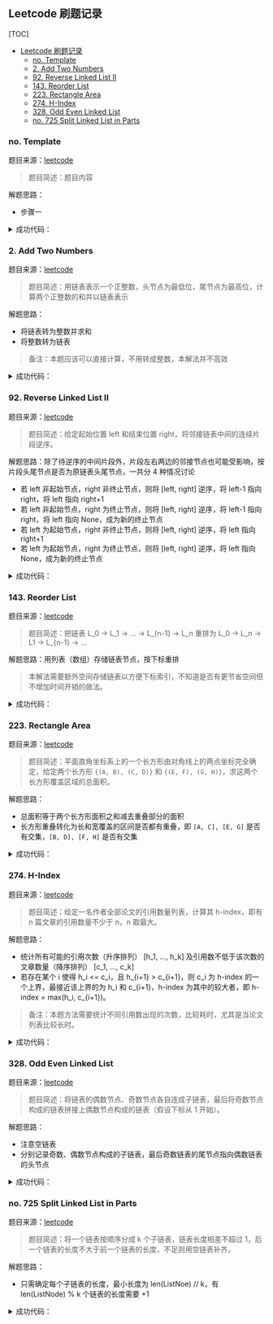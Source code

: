## Leetcode 刷题记录

[TOC]
- [Leetcode 刷题记录](#leetcode-刷题记录)
  - [no. Template](#no-template)
  - [2. Add Two Numbers](#2-add-two-numbers)
  - [92. Reverse Linked List II](#92-reverse-linked-list-ii)
  - [143. Reorder List](#143-reorder-list)
  - [223. Rectangle Area](#223-rectangle-area)
  - [274. H-Index](#274-h-index)
  - [328. Odd Even Linked List](#328-odd-even-linked-list)
  - [no. 725 Split Linked List in Parts](#no-725-split-linked-list-in-parts)

### no. Template
题目来源：[leetcode]()

> 题目简述：题目内容

解题思路：
- 步骤一

<details>
<summary>
成功代码：
</summary>

```python
class Solution:
    def solve(self):
        return None
```
</details>

### 2. Add Two Numbers
题目来源：[leetcode](https://leetcode.com/problems/add-two-numbers/)

> 题目简述：用链表表示一个正整数，头节点为最低位，尾节点为最高位，计算两个正整数的和并以链表表示

解题思路：
- 将链表转为整数并求和
- 将整数转为链表

> 备注：本题应该可以直接计算，不用转成整数，本解法并不高效

<details>
<summary>
成功代码：
</summary>

```python
# Definition for singly-linked list.
# class ListNode:
#     def __init__(self, val=0, next=None):
#         self.val = val
#         self.next = next
def traverse_list(ls):
    # 把链表转为正整数
    ret = ls.val
    current = ls.next
    i = 1
    while current is not None:
        ret += current.val * 10 ** i
        current = current.next
        i += 1
    return ret


def construct_list(ls):
    # 给定正整数的各位数字列表，构造链表
    ret = ListNode(ls[0], None)
    for i in range(1, len(ls)):
        ret = ListNode(ls[i], ret)
    return ret


class Solution:
    def addTwoNumbers(self, l1: ListNode, l2: ListNode) -> ListNode:
        # 把链表转为正整数
        a = traverse_list(l1)
        b = traverse_list(l2)
        # 求和并将和转为字符串
        c = str(a + b)
        # 把字符串转为数字列表
        l3 = list(map(int, c))
        # 根据数字列表构造链表
        l3 = construct_list(l3)
        return l3
```
</details>

### 92. Reverse Linked List II
题目来源：[leetcode](https://leetcode.com/problems/reverse-linked-list-ii/)

> 题目简述：给定起始位置 left 和结束位置 right，将邻接链表中间的连续片段逆序。

解题思路：除了待逆序的中间片段外，片段左右两边的邻接节点也可能受影响，按片段头尾节点是否为原链表头尾节点，一共分 4 种情况讨论

- 若 left 非起始节点，right 非终止节点，则将 [left, right] 逆序，将 left-1 指向 right，将 left 指向 right+1
- 若 left 非起始节点，right 为终止节点，则将 [left, right] 逆序，将 left-1 指向 right，将 left 指向 None，成为新的终止节点
- 若 left 为起始节点，right 非终止节点，则将 [left, right] 逆序，将 left 指向 right+1
- 若 left 为起始节点，right 为终止节点，则将 [left, right] 逆序，将 left 指向 None，成为新的终止节点

<details>
<summary>
成功代码：
</summary>

```python
# Definition for singly-linked list.
# class ListNode:
#     def __init__(self, val=0, next=None):
#         self.val = val
#         self.next = next


def reverse_list(ls):
    # 将一个链表逆序
    for i in range(len(ls) - 1, 0, -1):
        ls[i].next = ls[i - 1]


class Solution:
    def reverseBetween(self, head: ListNode, left: int, right: int) -> ListNode:
        count = 0
        ls = []
        current = head
        # 将 left 和 right 转化为从零开始的数字
        left -= 1
        right -= 1
        # 遍历列表，保存位置在 [left-1, right+1] 之间的节点
        while current is not None:
            if count >= (left - 1):
                if count <= (right + 1):
                    ls.append(current)
                else:
                    break
            current = current.next
            count += 1
        # 待逆序的链表片段长度
        delta = right - left + 1
        # 实际保存的片段长度
        size = len(ls)
        if left > 0:
            # 若 left 非起始节点，right 非终止节点，则将 [left, right] 逆序，将 left-1 指向 right，将 left 指向 right+1
            if size == (delta + 2):
                reverse_list(ls[1:-1])
                ls[0].next = ls[-2]
                ls[1].next = ls[-1]
            # 若 left 非起始节点，right 为终止节点，则将 [left, right] 逆序，将 left-1 指向 right，将 left 指向 None，成为新的终止节点
            else:
                reverse_list(ls[1:])
                ls[0].next = ls[-1]
                ls[1].next = None
            return head
        # 若 left 为起始节点，right 非终止节点，则将 [left, right] 逆序，将 left 指向 right+1
        elif size == (delta + 1):
            reverse_list(ls[:-1])
            ls[0].next = ls[-1]
            return ls[-2]
        # 若 left 为起始节点，right 为终止节点，则将 [left, right] 逆序，将 left 指向 None，成为新的终止节点
        else:
            reverse_list(ls)
            ls[0].next = None
            return ls[-1]
```
</details>

### 143. Reorder List
题目来源：[leetcode](https://leetcode.com/problems/reorder-list/)

> 题目简述：把链表 L_0 -> L_1 -> ... -> L_{n-1} -> L_n 重排为 L_0 -> L_n -> L1 -> L_{n-1} -> ...

解题思路：用列表（数组）存储链表节点，按下标重排

> 本解法需要额外空间存储链表以方便下标索引，不知道是否有更节省空间但不增加时间开销的做法。

<details>
<summary>
成功代码：
</summary>

```python
# Definition for singly-linked list.
# class ListNode:
#     def __init__(self, val=0, next=None):
#         self.val = val
#         self.next = next
class Solution:
    def reorderList(self, head: ListNode) -> None:
        """
        Do not return anything, modify head in-place instead.
        """
        if head is not None:
            ls = []
            current = head
            # 把链表的节点存入一个列表
            while current is not None:
                ls.append(current)
                current = current.next
            size = len(ls)
            quotient, remainder = size // 2, size % 2
            # 当 i < (n+1)//2 - 1，L_i -> L_{n-i}, L_{n-i} -> L_{i+1}
            for i in range(quotient - 1):
                ls[i].next = ls[-1 - i]
                ls[-1 - i].next = ls[i + 1]
            # 若中间剩下 3 个节点 L_{i-1}, L_{i}, L_{i+1}，则 L_{i-1} -> L_{i+1} -> L_i -> None
            if remainder == 1 and (quotient > 0):
                ls[quotient - 1].next = ls[quotient + 1]
                ls[quotient + 1].next = ls[quotient]
            ls[quotient].next = None
```
</details>

### 223. Rectangle Area
题目来源：[leetcode](https://leetcode.com/problems/rectangle-area/)

> 题目简述：平面直角坐标系上的一个长方形由对角线上的两点坐标完全确定，给定两个长方形 `{(A, B), (C, D)}` 和 `{(E, F), (G, H)}`，求这两个长方形覆盖区域的总面积。

解题思路：
- 总面积等于两个长方形面积之和减去重叠部分的面积
- 长方形重叠转化为长和宽覆盖的区间是否都有重叠，即 `[A, C], [E, G]` 是否有交集，`[B, D], [F, H]` 是否有交集

<details>
<summary>
成功代码：
</summary>

```python
class Solution:
    def computeArea(self, A: int, B: int, C: int, D: int, E: int, F: int, G: int, H: int) -> int:
        # 计算长和宽重叠区间的长度，长度小于等于零即为没有重叠
        width = max(min(C, G) - max(A, E), 0)
        height = max(min(D, H) - max(B, F), 0)
        return (D - B) * (C - A) + (H - F) * (G - E) - width * height
```
</details>

### 274. H-Index
题目来源：[leetcode](https://leetcode.com/problems/h-index/)

> 题目简述：给定一名作者全部论文的引用数量列表，计算其 h-index，即有 n 篇文章的引用数量不少于 n，n 取最大。

解题思路：
- 统计所有可能的引用次数（升序排列） [h_1, ..., h_k] 及引用数不低于该次数的文章数量（降序排列） [c_1, ..., c_k]
- 若存在某个 i 使得 h_i <= c_i，且 h_{i+1} > c_{i+1}，则 c_i 为 h-index 的一个上界，最接近该上界的为 h_i 和 c_{i+1}，h-index 为其中的较大者，即 h-index = max(h_i, c_{i+1})。

> 备注：本题方法需要统计不同引用数出现的次数，比较耗时，尤其是当论文列表比较长时。

<details>
<summary>
成功代码：
</summary>

```python
import numpy as np


class Solution:
    def hIndex(self, citations: List[int]) -> int:
        # 统计所有可能的引用数及其出现的次数
        values, counts = np.unique(citations, return_counts=True)
        all_counts = sum(counts)
        min_val = min(values)
        # 边界条件：若文章少，但引用量多，出现最低引用量超过论文总量的情况，则 h-index 等于论文总数
        if min_val >= all_counts:
            return all_counts
        else:
            # 计算引用数不少于某个次数的论文总数
            cumsums = np.cumsum(counts[::-1])[::-1]
            h = 0
            for v, c in zip(values, cumsums):
                if c >= v:
                    h = v
                else:
                    h = max(c, h)
                    break
            return h
```
</details>

### 328. Odd Even Linked List
题目来源：[leetcode](https://leetcode.com/problems/odd-even-linked-list/)

> 题目简述：将链表的偶数节点、奇数节点各自连成子链表，最后将奇数节点构成的链表拼接上偶数节点构成的链表（假设下标从 1 开始）。

解题思路：

- 注意空链表
- 分别记录奇数、偶数节点构成的子链表，最后奇数链表的尾节点指向偶数链表的头节点

<details>
<summary>
成功代码：
</summary>

```python
# Definition for singly-linked list.
# class ListNode:
#     def __init__(self, val=0, next=None):
#         self.val = val
#         self.next = next
class Solution:
    def oddEvenList(self, head: ListNode) -> ListNode:
        # 判断链表是否非空
        if head is not None:
            # 假设下标从零开始，先偶数后奇数
            even_current = head
            odd_current = even_current.next
            odd_init = odd_current
            current = odd_current
            # flag=0 表示当前为偶数下标，flag=1 表示奇数下标
            flag = 1
            while current is not None:
                current = current.next
                flag = 1 - flag
                if flag == 0:
                    even_current.next = current
                    # 最后一个偶数节点的下一个节点非空
                    if current is not None:
                        even_current = current
                else:
                    odd_current.next = current
                    odd_current = current
            # 最后一个偶数节点的下一个节点为第一个奇数节点
            even_current.next = odd_init
        return head
```
</details>

### no. 725 Split Linked List in Parts
题目来源：[leetcode](https://leetcode.com/problems/split-linked-list-in-parts/)

> 题目简述：将一个链表按顺序分成 k 个子链表，链表长度相差不超过 1，后一个链表的长度不大于前一个链表的长度，不足则用空链表补齐。

解题思路：
- 只需确定每个子链表的长度，最小长度为 len(ListNoe) // k，有 len(ListNode) % k 个链表的长度需要 +1

<details>
<summary>
成功代码：
</summary>

```python
# Definition for singly-linked list.
# class ListNode:
#     def __init__(self, val=0, next=None):
#         self.val = val
#         self.next = next


def length(head):
    # 计算链表长度
    size = 0
    while head is not None:
        head = head.next
        size += 1
    return size


def slice(head, k):
    # 给定链表，将其切分成两部分，第一部分长度为 k
    # 只包含两种情况，一种是链表为空，另一种链表长度不小于 k
    if head is None:
        return None, head
    else:
        ret = head
        for i in range(k):
            if i == (k - 1):
                tail = head.next
                head.next = None
                head = tail
            else:
                head = head.next
        return ret, head


class Solution:
    def splitListToParts(self, head: ListNode, k: int) -> List[ListNode]:
        size = length(head)
        # 子链表的最小长度
        quotient = size // k
        # 长度需要 +1 的链表个数
        remainder = size % k
        ret = []
        for i in range(k):
            if remainder > 0:
                remainder -= 1
                piece, head = slice(head, quotient + 1)
                ret.append(piece)
            else:
                piece, head = slice(head, quotient)
                ret.append(piece)
        return ret
        
```
</details>